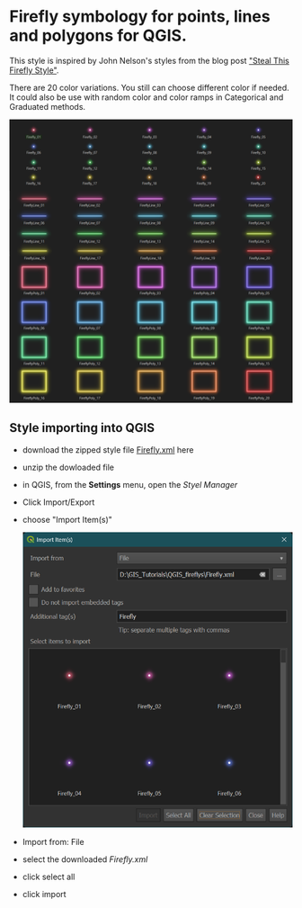 # Firefly symbology for points, lines and polygons for QGIS.

This style is inspired by John Nelson's styles from the blog post ["Steal This Firefly Style"](https://www.esri.com/arcgis-blog/products/mapping/mapping/steal-this-firefly-style-please).

There are 20 color variations. You still can choose different color if needed. It could also be use with random color and color ramps in Categorical and Graduated methods.

<img src="images\FireflySymbols.png"></img>


## Style importing into QGIS
 - download the zipped style file [Firefly.xml](https://knwin.github.io/generic/Firefly_style_for_qgis.zip) here
 - unzip the dowloaded file
 - in QGIS, from the **Settings** menu, open the *Styel Manager*
  - Click Import/Export
   - choose "Import Item(s)"

     <img src="images\QGIS_importStyles.png"></img>
     
   -  Import from: File
   -  select the downloaded *Firefly.xml*
   -  click select all
   -  click import
